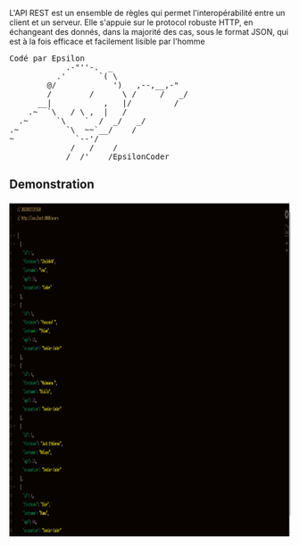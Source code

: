 L'API REST est un ensemble de règles qui permet l'interopérabilité entre un client et un serveur. Elle s'appuie sur le protocol robuste HTTP, en échangeant des donnés, dans la majorité des cas, sous le format JSON, qui est à la fois efficace et facilement lisible par l'homme
<pre>
Codé par Epsilon
            .-"''-.  _
          .'       `( \ 
        @/            ')   ,--,__,-"
        /        /      \ /     /   _/
      __|           ,   |/         /
    .~  `\   / \ ,  |   /
  .~      `\    `  /  _/   _/
.~          `\  ~~`__/    /
~             `--'/
             /   /    /
            /  /'    /EpsilonCoder
</pre>
## Demonstration
<img src="rest-api.PNG" width="100%" height="600px" />
